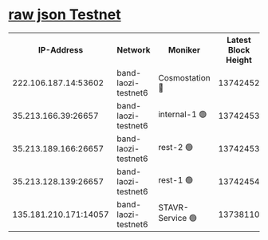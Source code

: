 
[raw json Testnet](https://rpc-check.bandt.stavr.tech/bandt/rpcbandt_result.json)
=

<table><tr><th>IP-Address</th><th>Network</th><th>Moniker</th><th>Latest Block Height</th><th>Earliest Block Height</th><th>Catching Up</th><th>Tx Index</th><th>Voting Power</th><th>Scan Time</th></tr><tr><td>222.106.187.14:53602</td><td>band-laozi-testnet6</td><td>Cosmostation 🔴</td><td>13742452</td><td>13177501</td><td>False</td><td>on</td><td>2203223</td><td>2023-12-10T22:48:06.376931118UTC</td></tr><tr><td>35.213.166.39:26657</td><td>band-laozi-testnet6</td><td>internal-1 🟢</td><td>13742453</td><td>13642453</td><td>False</td><td>on</td><td>0</td><td>2023-12-10T22:48:07.253672768UTC</td></tr><tr><td>35.213.189.166:26657</td><td>band-laozi-testnet6</td><td>rest-2 🟢</td><td>13742453</td><td>13642453</td><td>False</td><td>on</td><td>0</td><td>2023-12-10T22:48:08.169570351UTC</td></tr><tr><td>35.213.128.139:26657</td><td>band-laozi-testnet6</td><td>rest-1 🟢</td><td>13742454</td><td>13642454</td><td>False</td><td>on</td><td>0</td><td>2023-12-10T22:48:11.120584085UTC</td></tr><tr><td>135.181.210.171:14057</td><td>band-laozi-testnet6</td><td>STAVR-Service 🟢</td><td>13738110</td><td>13737001</td><td>False</td><td>on</td><td>0</td><td>2023-12-10T22:48:05.049304299UTC</td></tr></table>
